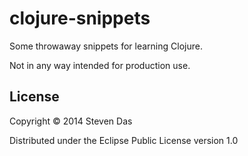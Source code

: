 # clojure-snippets

Some throwaway snippets for learning Clojure.

Not in any way intended for production use.

## License

Copyright © 2014 Steven Das

Distributed under the Eclipse Public License version 1.0
